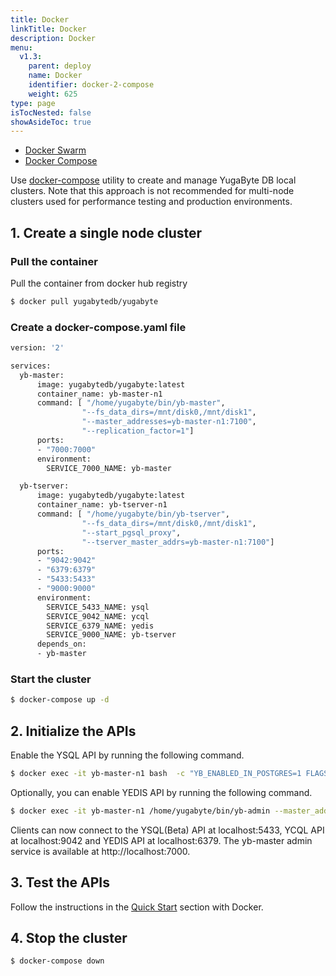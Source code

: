 ```yaml
---
title: Docker
linkTitle: Docker
description: Docker
menu:
  v1.3:
    parent: deploy
    name: Docker
    identifier: docker-2-compose
    weight: 625
type: page
isTocNested: false
showAsideToc: true
---
```


<ul class="nav nav-tabs-alt nav-tabs-yb">
  <li >
    <a href="/latest/deploy/docker/docker-swarm" class="nav-link">
      <i class="fas fa-layer-group"></i>
      Docker Swarm
    </a>
  </li>
  <li>
    <a href="/latest/deploy/docker/docker-compose" class="nav-link active">
      <i class="fab fa-docker" aria-hidden="true"></i>
      Docker Compose
    </a>
  </li>
</ul>

Use [docker-compose](https://docs.docker.com/compose/overview/) utility to create and manage YugaByte DB local clusters. Note that this approach is not recommended for multi-node clusters used for performance testing and production environments.

## 1. Create a single node cluster

### Pull the container

Pull the container from docker hub registry

```sh
$ docker pull yugabytedb/yugabyte
```

### Create a docker-compose.yaml file

<div class='copy'></div>

```sh
version: '2'

services:
  yb-master:
      image: yugabytedb/yugabyte:latest
      container_name: yb-master-n1
      command: [ "/home/yugabyte/bin/yb-master", 
                "--fs_data_dirs=/mnt/disk0,/mnt/disk1", 
                "--master_addresses=yb-master-n1:7100", 
                "--replication_factor=1"]
      ports:
      - "7000:7000"
      environment:
        SERVICE_7000_NAME: yb-master

  yb-tserver:
      image: yugabytedb/yugabyte:latest
      container_name: yb-tserver-n1
      command: [ "/home/yugabyte/bin/yb-tserver", 
                "--fs_data_dirs=/mnt/disk0,/mnt/disk1",
                "--start_pgsql_proxy", 
                "--tserver_master_addrs=yb-master-n1:7100"]
      ports:
      - "9042:9042"
      - "6379:6379"
      - "5433:5433"
      - "9000:9000"
      environment:
        SERVICE_5433_NAME: ysql
        SERVICE_9042_NAME: ycql
        SERVICE_6379_NAME: yedis
        SERVICE_9000_NAME: yb-tserver
      depends_on:
      - yb-master
```

### Start the cluster

```sh
$ docker-compose up -d
```

## 2. Initialize the APIs

Enable the YSQL API by running the following command.

```sh
$ docker exec -it yb-master-n1 bash  -c "YB_ENABLED_IN_POSTGRES=1 FLAGS_pggate_master_addresses=yb-master-n1:7100 /home/yugabyte/postgres/bin/initdb -D /tmp/yb_pg_initdb_tmp_data_dir -U postgres"
```

Optionally, you can enable YEDIS API by running the following command.

```sh
$ docker exec -it yb-master-n1 /home/yugabyte/bin/yb-admin --master_addresses yb-master-n1:7100 setup_redis_table
```

Clients can now connect to the YSQL(Beta) API at localhost:5433, YCQL API at localhost:9042 and YEDIS API at localhost:6379. The yb-master admin service is available at http://localhost:7000.

## 3. Test the APIs

Follow the instructions in the [Quick Start](../../quick-start/) section with Docker.

## 4. Stop the cluster

```sh
$ docker-compose down
```

